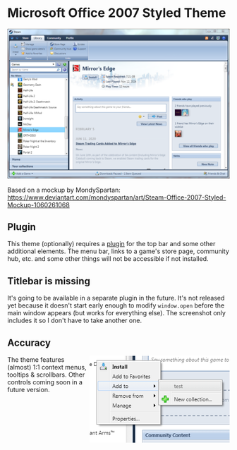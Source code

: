 # Microsoft Office 2007 Styled Theme

![Preview](./assets/preview/main-window.png)

Based on a mockup by MondySpartan: https://www.deviantart.com/mondyspartan/art/Steam-Office-2007-Styled-Mockup-1060261068

## Plugin

This theme (optionally) requires a [plugin](https://steambrew.app/plugin?id=dc691b7d877b) for the top bar and some other additional elements. The menu bar, links to a game's store page, community hub, etc. and some other things will not be accessible if not installed.

## Titlebar is missing

It's going to be available in a separate plugin in the future. It's not released yet because it doesn't start early enough to modify `window.open` before the main window appears (but works for everything else). The screenshot only includes it so I don't have to take another one.

## Accuracy

<img style="float: right" src="assets/preview/context-menu.png" /> The theme features (almost) 1:1 context menus, tooltips & scrollbars. Other controls coming soon in a future version.
